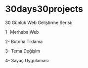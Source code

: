 # 30days30projects
30 Günlük Web Geliştirme Serisi:

1- Merhaba Web

2- Butona Tıklama

3- Tema Değişim

4- Sayaç Uygulaması
